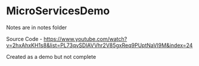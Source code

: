 # MicroServicesDemo

Notes are in notes folder

Source Code - https://www.youtube.com/watch?v=2hxAhxKH1s8&list=PL73qvSDlAVVhr2V85gxReq9PUptNaVI9M&index=24 

Created as a demo but not complete
